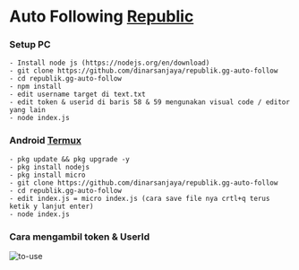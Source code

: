 # Auto Following [Republic](app.republik.gg) 
 


### Setup PC
```
- Install node js (https://nodejs.org/en/download)
- git clone https://github.com/dinarsanjaya/republik.gg-auto-follow
- cd republik.gg-auto-follow
- npm install
- edit username target di text.txt
- edit token & userid di baris 58 & 59 mengunakan visual code / editor yang lain
- node index.js
```
### Android [Termux](https://f-droid.org/repo/com.termux_118.apk)
```
- pkg update && pkg upgrade -y
- pkg install nodejs
- pkg install micro
- git clone https://github.com/dinarsanjaya/republik.gg-auto-follow
- cd republik.gg-auto-follow
- edit index.js = micro index.js (cara save file nya crtl+q terus ketik y lanjut enter)
- node index.js
```
### Cara mengambil token & UserId
![to-use](https://github.com/dinarsanjaya/republik.gg-auto-follow/assets/34889287/a03d9e50-fae3-466f-972b-a918e0787991)
